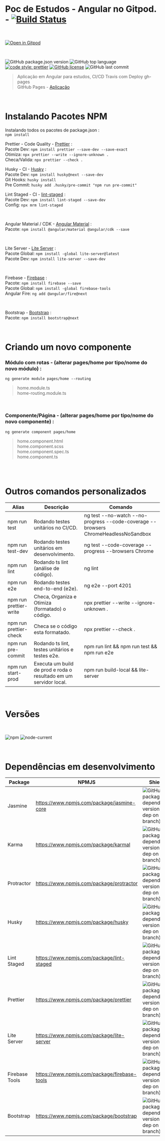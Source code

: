 # Poc de Estudos - Angular no Gitpod. - [![Build Status][travis-img]][travis-url]

<br>

[![Open in Gitpod][open-gitpod-img]][open-gitpod-url]

<br>

![GitHub package.json version][version-img]
![GitHub top language][language-img]
[![code style: prettier][prettier-style-img]][prettier-style-url]
[![GitHub license][license-img]][license-url]
![GitHub last commit][commit-img]
<br>

> Aplicação em Angular para estudos, CI/CD Travis com Deploy gh-pages<br>
> GitHub Pages - [Aplicação](https://martins86.github.io/poc-estudos-angular-gitpod/home)

<br>

# Instalando Pacotes NPM

Instalando todos os pacotes de package.json :<br>
`npm install`

Prettier - Code Quality - [Prettier](https://prettier.io/) :<br>
Pacote Dev: `npm install prettier --save-dev --save-exact` <br>
Otimiza: `npx prettier --write --ignore-unknown .` <br>
Checa/Valida: `npx prettier --check .` <br>

Husky - CI - [Husky](https://typicode.github.io/husky/#/) :<br>
Pacote Dev: `npm install husky@next --save-dev` <br>
Git Hooks: `husky install` <br>
Pre Commit: `husky add .husky/pre-commit "npm run pre-commit"` <br>

Lint Staged - CI - [lint-staged](https://github.com/okonet/lint-staged#readme) :<br>
Pacote Dev: `npm install lint-staged --save-dev` <br>
Config: `npx mrm lint-staged` <br>

<br>

Angular Material / CDK - [Angular Material](https://material.angular.io/) :<br>
Pacote: `npm install @angular/material @angular/cdk --save`

<br>

Lite Server - [Lite Server](https://github.com/johnpapa/lite-server) :<br>
Pacote Global: `npm install -global lite-server@latest` <br>
Pacote Dev: `npm install lite-server --save-dev` <br>

<br>

Firebase - [Firebase](https://firebase.google.com/) :<br>
Pacote: `npm install firebase --save` <br>
Pacote Global: `npm install -global firebase-tools` <br>
Angular Fire: `ng add @angular/fire@next` <br>

<br>

Bootstrap - [Bootstrap](https://getbootstrap.com/) :<br>
Pacote: `npm install bootstrap@next` <br>

<br>

# Criando um novo componente

### Módulo com rotas - (alterar pages/home por tipo/nome do novo módulo) :<br>

`ng generate module pages/home --routing`<br>

> home.module.ts<br>
> home-routing.module.ts

<br>

### Componente/Página - (alterar pages/home por tipo/nome do novo componente) :<br>

`ng generate component pages/home`<br>

> home.component.html<br>
> home.component.scss<br>
> home.component.spec.ts<br>
> home.component.ts

<br>

<br>

# Outros comandos personalizados

| Alias                  | Descrição                                                         | Comando                                                                             |
| ---------------------- | ----------------------------------------------------------------- | ----------------------------------------------------------------------------------- |
| npm run test           | Rodando testes unitários no CI/CD.                                | ng test --no-watch --no-progress --code-coverage --browsers ChromeHeadlessNoSandbox |
| npm run test-dev       | Rodando testes unitários em desenvolvimento.                      | ng test --code-coverage --progress --browsers Chrome                                |
| npm run lint           | Rodando ts lint (análise de código).                              | ng lint                                                                             |
| npm run e2e            | Rodando testes end-to-end (e2e).                                  | ng e2e --port 4201                                                                  |
| npm run prettier-write | Checa, Organiza e Otimiza (formatado) o código.                   | npx prettier --write --ignore-unknown .                                             |
| npm run prettier-check | Checa se o código esta formatado.                                 | npx prettier --check .                                                              |
| npm run pre-commit     | Rodando ts lint, testes unitários e testes e2e.                   | npm run lint && npm run test && npm run e2e                                         |
| npm run start-prod     | Executa um build de prod e roda o resultado em um servidor local. | npm run build-local && lite-server                                                  |

<br>

# Versões

<br>

![npm][npm-img] ![node-current][node-current-img]

<br>

# Dependências em desenvolvimento

| Package        | NPMJS                                        | Shields                                                                           |
| -------------- | -------------------------------------------- | --------------------------------------------------------------------------------- |
| Jasmine        | https://www.npmjs.com/package/jasmine-core   | ![GitHub package.json dependency version (dev dep on branch)][jasmine-core-img]   |
| Karma          | https://www.npmjs.com/package/karmal         | ![GitHub package.json dependency version (dev dep on branch)][karma-img]          |
| Protractor     | https://www.npmjs.com/package/protractor     | ![GitHub package.json dependency version (dev dep on branch)][protractor-img]     |
| Husky          | https://www.npmjs.com/package/husky          | ![GitHub package.json dependency version (dev dep on branch)][husky-img]          |
| Lint Staged    | https://www.npmjs.com/package/lint-staged    | ![GitHub package.json dependency version (dev dep on branch)][lint-staged-img]    |
| Prettier       | https://www.npmjs.com/package/prettier       | ![GitHub package.json dependency version (dev dep on branch)][prettier-img]       |
| Lite Server    | https://www.npmjs.com/package/lite-server    | ![GitHub package.json dependency version (dev dep on branch)][lite-server-img]    |
| Firebase Tools | https://www.npmjs.com/package/firebase-tools | ![GitHub package.json dependency version (dev dep on branch)][firebase-tools-img] |
| Bootstrap      | https://www.npmjs.com/package/bootstrap      | ![GitHub package.json dependency version (dev dep on branch)][bootstrap-img]      |

<!-- Markdown link & images -->

[open-gitpod-img]: https://gitpod.io/button/open-in-gitpod.svg
[open-gitpod-url]: https://www.gitpod.io/#https://github.com/martins86/poc-estudos-angular-gitpod
[version-img]: https://img.shields.io/github/package-json/v/martins86/poc-estudos-angular-gitpod
[language-img]: https://img.shields.io/github/languages/top/martins86/poc-estudos-angular-gitpod
[prettier-style-img]: https://img.shields.io/badge/code_style-prettier-ff69b4.svg?style=flat-square
[prettier-style-url]: https://github.com/prettier/prettier
[license-img]: https://img.shields.io/github/license/martins86/poc-estudos-angular-gitpod
[license-url]: https://github.com/martins86/poc-estudos-angular-gitpod/blob/main/LICENSE
[travis-img]: https://travis-ci.com/martins86/poc-estudos-angular-gitpod.svg?branch=master
[travis-url]: https://travis-ci.com/martins86/poc-estudos-angular-gitpod
[commit-img]: https://img.shields.io/github/last-commit/martins86/poc-estudos-angular-gitpod
[npm-img]: https://img.shields.io/npm/v/npm
[node-current-img]: https://img.shields.io/node/v/latest-version
[jasmine-core-img]: https://img.shields.io/github/package-json/dependency-version/martins86/poc-estudos-angular-gitpod/dev/jasmine-core
[karma-img]: https://img.shields.io/github/package-json/dependency-version/martins86/poc-estudos-angular-gitpod/dev/karma
[protractor-img]: https://img.shields.io/github/package-json/dependency-version/martins86/poc-estudos-angular-gitpod/dev/protractor
[husky-img]: https://img.shields.io/github/package-json/dependency-version/martins86/poc-estudos-angular-gitpod/dev/husky
[lint-staged-img]: https://img.shields.io/github/package-json/dependency-version/martins86/poc-estudos-angular-gitpod/dev/lint-staged
[prettier-img]: https://img.shields.io/github/package-json/dependency-version/martins86/poc-estudos-angular-gitpod/dev/prettier
[lite-server-img]: https://img.shields.io/github/package-json/dependency-version/martins86/poc-estudos-angular-gitpod/dev/lite-server
[firebase-tools-img]: https://img.shields.io/github/package-json/dependency-version/martins86/poc-estudos-angular-gitpod/dev/firebase-tools
[bootstrap-img]: https://img.shields.io/github/package-json/dependency-version/martins86/poc-estudos-angular-gitpod/dev/bootstrap
